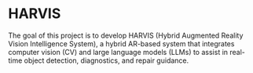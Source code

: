 # HARVIS
The goal of this project is to develop HARVIS (Hybrid Augmented Reality Vision Intelligence System), a hybrid AR-based system that integrates computer vision (CV) and large language models (LLMs) to assist in real-time object detection, diagnostics, and repair guidance. 
